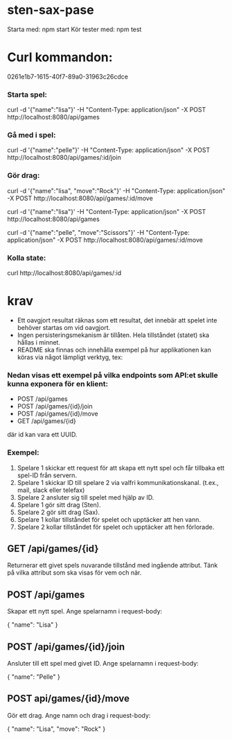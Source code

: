 # sten-sax-pase

Starta med: npm start
Kör tester med: npm test

# Curl kommandon:
0261e1b7-1615-40f7-89a0-31963c26cdce
### Starta spel: 
curl -d '{"name":"lisa"}' -H "Content-Type: application/json" -X POST http://localhost:8080/api/games
### Gå med i spel:
curl -d '{"name":"pelle"}' -H "Content-Type: application/json" -X POST http://localhost:8080/api/games/:id/join

### Gör drag:
curl -d '{"name":"lisa", "move":"Rock"}' -H "Content-Type: application/json" -X POST http://localhost:8080/api/games/:id/move

curl -d '{"name":"lisa"}' -H "Content-Type: application/json" -X POST http://localhost:8080/api/games

curl -d '{"name":"pelle", "move":"Scissors"}' -H "Content-Type: application/json" -X POST http://localhost:8080/api/games/:id/move

### Kolla state:
curl http://localhost:8080/api/games/:id

# krav

* Ett oavgjort resultat räknas som ett resultat, det innebär att spelet inte
behöver startas om vid oavgjort.
* Ingen persisteringsmekanism är tillåten. Hela tillståndet (statet) ska hållas i
minnet.
* README ska finnas och innehålla exempel på hur applikationen kan köras
via något lämpligt verktyg, tex:


### Nedan visas ett exempel på vilka endpoints som API:et skulle kunna exponera för en klient:
* POST /api/games
* POST /api/games/{id}/join
* POST /api/games/{id}/move
* GET /api/games/{id}

där id kan vara ett UUID.

### Exempel: 

1. Spelare 1 skickar ett request för att skapa ett nytt spel och får tillbaka ett
spel-ID från servern.
2. Spelare 1 skickar ID till spelare 2 via valfri kommunikationskanal. (t.ex., mail,
slack eller telefax)
3. Spelare 2 ansluter sig till spelet med hjälp av ID.
4. Spelare 1 gör sitt drag (Sten).
5. Spelare 2 gör sitt drag (Sax).
6. Spelare 1 kollar tillståndet för spelet och upptäcker att hen vann.
7. Spelare 2 kollar tillståndet för spelet och upptäcker att hen förlorade.


## GET /api/games/{id}
Returnerar ett givet spels nuvarande tillstånd med ingående attribut. Tänk på vilka attribut som ska visas för vem och när.
## POST /api/games
Skapar ett nytt spel. Ange spelarnamn i request-body:

{
"name": "Lisa"
}
## POST /api/games/{id}/join
Ansluter till ett spel med givet ID. Ange spelarnamn i request-body:

{
"name": "Pelle"
}
## POST api/games/{id}/move
Gör ett drag. Ange namn och drag i request-body:

{
"name": "Lisa",
"move": "Rock"
}

